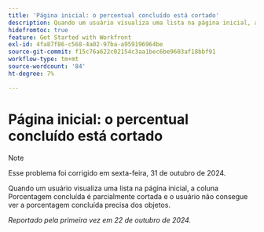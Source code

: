```yaml
---
title: 'Página inicial: o percentual concluído está cortado'
description: Quando um usuário visualiza uma lista na página inicial, a coluna Porcentagem concluída é parcialmente cortada e o usuário não consegue ver a porcentagem concluída precisa dos objetos.
hidefromtoc: true
feature: Get Started with Workfront
exl-id: 4fa87f86-c568-4a02-97ba-a959196964be
source-git-commit: f15c76a622c02154c3aa1bec6be9603af18bbf91
workflow-type: tm+mt
source-wordcount: '84'
ht-degree: 7%

---
```


# Página inicial: o percentual concluído está cortado

>[!NOTE]
>
>Esse problema foi corrigido em sexta-feira, 31 de outubro de 2024.

Quando um usuário visualiza uma lista na página inicial, a coluna Porcentagem concluída é parcialmente cortada e o usuário não consegue ver a porcentagem concluída precisa dos objetos.

_Reportado pela primeira vez em 22 de outubro de 2024._
